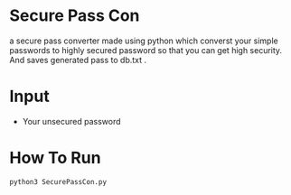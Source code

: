 # Secure Pass Con
a secure pass converter made using python which converst your simple passwords to highly secured password so that you can get high security. And saves generated pass to db.txt .

# Input
- Your unsecured password

# How To Run
```
python3 SecurePassCon.py
```